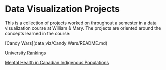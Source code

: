 # Data Visualization Projects
This is a collection of projects worked on throughout a semester in a data visualization course at William & Mary.  The projects are oriented around the concepts learned in the course:

[Candy Wars](data_viz/Candy Wars/README.md)

[University Rankings](https://dunham-amar.github.io/data_viz/University%20Rankings/)

[Mental Health in Canadian Indigenous Populations](https://dunham-amar.github.io/data_viz/Mental%20Health%20in%20Canadian%20Indigenous%20Populations/index.html)
